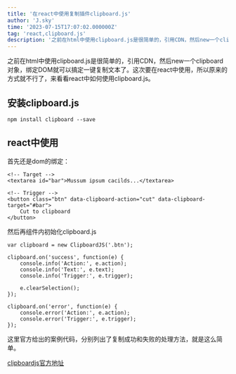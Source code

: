 ```yaml
---
title: '在react中使用复制插件clipboard.js'
author: 'J.sky'
time: '2023-07-15T17:07:02.000000Z'
tag: 'react,clipboard.js'
description: '之前在html中使用clipboard.js是很简单的，引用CDN，然后new一个clipboard对象，绑定DOM就可以搞定一键复制文本了。这次要在react中使用，所以原来的方式就不行了，来看看react中如何使用clipboard.js。'
---
```

之前在html中使用clipboard.js是很简单的，引用CDN，然后new一个clipboard对象，绑定DOM就可以搞定一键复制文本了。这次要在react中使用，所以原来的方式就不行了，来看看react中如何使用clipboard.js。

## 安装clipboard.js

    npm install clipboard --save

## react中使用

首先还是dom的绑定：

    <!-- Target -->
    <textarea id="bar">Mussum ipsum cacilds...</textarea>

    <!-- Trigger -->
    <button class="btn" data-clipboard-action="cut" data-clipboard-target="#bar">
        Cut to clipboard
    </button>

然后再组件内初始化clipboard.js

    var clipboard = new ClipboardJS('.btn');

    clipboard.on('success', function(e) {
        console.info('Action:', e.action);
        console.info('Text:', e.text);
        console.info('Trigger:', e.trigger);

        e.clearSelection();
    });

    clipboard.on('error', function(e) {
        console.error('Action:', e.action);
        console.error('Trigger:', e.trigger);
    });

这里官方给出的案例代码，分别列出了复制成功和失败的处理方法，就是这么简单。


[clipboardjs官方地址](https://clipboardjs.com/)